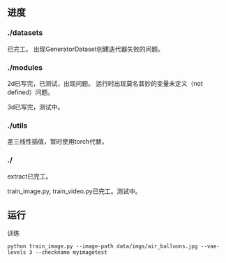 ## 进度

### ./datasets
已完工。
出现GeneratorDataset创建迭代器失败的问题。

### ./modules
2d已写完，已测试，出现问题。
运行时出现莫名其妙的变量未定义（not defined）问题。

3d已写完，测试中。

### ./utils
差三线性插值，暂时使用torch代替。

### ./
extract已完工。

train_image.py, train_video.py已完工。测试中。

## 运行

训练

```shell
python train_image.py --image-path data/imgs/air_balloons.jpg --vae-levels 3 --checkname myimagetest
```
